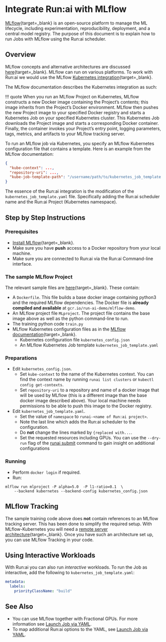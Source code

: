 # Integrate Run:ai with MLflow

[MLflow](https://www.mlflow.org/){target=_blank} is an open-source platform to manage the ML lifecycle, including experimentation, reproducibility, deployment, and a central model registry. The purpose of this document is to explain how to run Jobs with MLflow using the Run:ai scheduler. 

## Overview 

MLflow concepts and alternative architectures are discussed [here](https://www.mlflow.org/docs/latest/concepts.html){target=_blank}. MLflow can run on various platforms. To work with Run:ai we would use the MLflow [Kubernetes integration](https://www.mlflow.org/docs/latest/projects.html#kubernetes-execution){target=_blank}.

The MLflow documentation describes the Kubernetes integration as such:

!!! quote
    When you run an MLflow Project on Kubernetes, MLflow constructs a new Docker image containing the Project’s contents; this image inherits from the Project’s Docker environment. MLflow then pushes the new Project image to your specified Docker registry and starts a Kubernetes Job on your specified Kubernetes cluster. This Kubernetes Job downloads the Project image and starts a corresponding Docker container. Finally, the container invokes your Project’s entry point, logging parameters, tags, metrics, and artifacts to your MLflow tracking server.

To run an MLflow job via Kubernetes, you specify an MLflow Kubernetes configuration file that contains a template. Here is an example from the MLflow documentation:

``` JSON
{
  "kube-context": ...,
  "repository-uri": ...,
  "kube-job-template-path": "/username/path/to/kubernetes_job_template.yaml"
}
```

The essence of the Run:ai integration is the modification of the `kubernetes_job_template.yaml` file. Specifically adding the Run:ai scheduler name and the Run:ai Project (Kubernetes namespace).


## Step by Step Instructions


### Prerequisites

* [Install MLflow](https://www.mlflow.org/docs/latest/quickstart.html#installing-mlflow){target=_blank}.
* Make sure you have __push__ access to a Docker repository from your local machine.
* Make sure you are connected to Run:ai via the Run:ai Command-line interface.


### The sample MLflow Project

The relevant sample files are [here](https://github.com/run-ai/docs/tree/master/integrations/mlflow){target=_blank}. These contain:

* A `Dockerfile`. This file builds a base docker image containing python3 and the required MLflow dependencies. The Docker file is __already compiled and available__ at `gcr.io/run-ai-demo/mlflow-demo`.
* An MLflow project file `MLproject`. The project file contains the base image above as well as the python command-line to run. 
* The training python code `train.py`
* MLflow Kubernetes configuration files as in the [MLflow documentation](https://www.mlflow.org/docs/latest/projects.html#run-an-mlflow-project-on-kubernetes-experimental){target=_blank}.
    * Kubernetes configuration file `kubernetes_config.json`
    * An MLflow Kubernetes Job template `kubernetes_job_template.yaml` 


### Preparations

* Edit `kubernetes_config.json`. 
    * Set `kube-context` to the name of the Kubernetes context. You can find the context name by running `runai list clusters` or `kubectl config get-contexts`.
    * Set `repository-uri` to a repository and name of a docker image that will be used by MLflow (this is a different image than the base docker image described above). Your local machine needs permissions to be able to push this image to the Docker registry.
* Edit `kubernetes_job_template.yaml`. 
    * Set the value of `namespace` to `runai-<name of Run:ai project>`. 
    * Note the last line which adds the Run:ai scheduler to the configuration. 
    * Do __not__ change the lines marked by `{replaced with...`.
    * Set the requested resources including GPUs. You can use the `--dry-run` flag of the [runai submit](../../Researcher/cli-reference/runai-submit.md) command to gain insight on additional configurations


### Running 
* Perform `docker login` if required.
* Run:

```
mlflow run mlproject -P alpha=5.0  -P l1-ratio=0.1  \
    --backend kubernetes --backend-config kubernetes_config.json
```

## MLflow Tracking

The sample training code above does __not__ contain references to an MLflow tracking server. This has been done to simplify the required setup. With MLflow-Kubernetes you will need a [remote server architecture](https://www.mlflow.org/docs/latest/tracking.html#scenario-4-mlflow-with-remote-tracking-server-backend-and-artifact-stores){target=_blank}. Once you have such an architecture set up, you can use MLflow Tracking in your code.

## Using Interactive Workloads

With Run:ai you can also run _interactive_ workloads. To run the Job as interactive, add the following to `kubernetes_job_template.yaml`: 

``` YAML
metadata:
  labels:
    priorityClassName: "build"
```


## See Also

* You can use MLflow together with Fractional GPUs. For more information see [Launch Job via YAML](../../developer/deprecated/k8s-api/launch-job-via-yaml.md#using-fractional-gpus).
* To map additional Run:ai options to the YAML, see [Launch Job via YAML](../../developer/deprecated/k8s-api/launch-job-via-yaml.md#mapping-additional-flags).


